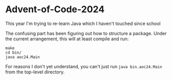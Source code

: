 # Advent-of-Code-2024
This year I'm trying to re-learn Java which I haven't touched since school

The confusing part has been figuring out how to structure a package. Under the
current arrangement, this will at least compile and run:
```
make
cd bin/
java aoc24.Main
```
For reasons I don't yet understand, you can't just run `java bin.aoc24.Main` from the top-level directory.

